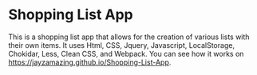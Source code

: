 # Shopping List App
This is a shopping list app that allows for the creation of various lists with their own items. It uses Html, CSS, Jquery, Javascript, LocalStorage, Chokidar, Less, Clean CSS, and Webpack. You can see how it works on https://jayzamazing.github.io/Shopping-List-App.
